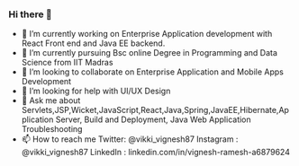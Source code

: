 ### Hi there 👋

<!--
**vignesh787/vignesh787** is a ✨ _special_ ✨ repository because its `README.md` (this file) appears on your GitHub profile.

Here are some ideas to get you started:
-->

- 🔭 I’m currently working on Enterprise Application development with React Front end and Java EE backend. 
- 🌱 I’m currently pursuing Bsc online Degree in Programming and Data Science from IIT Madras
- 👯 I’m looking to collaborate on Enterprise Application and Mobile Apps Development
- 🤔 I’m looking for help with UI/UX Design 
- 💬 Ask me about Servlets,JSP,Wicket,JavaScript,React,Java,Spring,JavaEE,Hibernate,Application Server, Build and Deployment, Java Web Application Troubleshooting
- 📫 How to reach me Twitter: @vikki_vignesh87  Instagram : @vikki_vignesh87 LinkedIn : linkedin.com/in/vignesh-ramesh-a6879624
